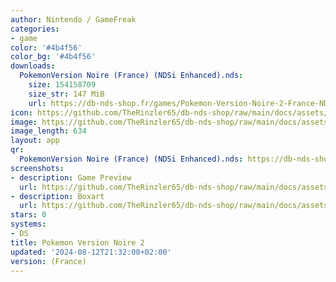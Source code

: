 ```yaml
---
author: Nintendo / GameFreak
categories:
- game
color: '#4b4f56'
color_bg: '#4b4f56'
downloads:
  PokemonVersion Noire (France) (NDSi Enhanced).nds:
    size: 154158709
    size_str: 147 MiB
    url: https://db-nds-shop.fr/games/Pokemon-Version-Noire-2-France-NDSi-Enhanced.zip
icon: https://github.com/TheRinzler65/db-nds-shop/raw/main/docs/assets/images/icons/pokemonnoir2.png
image: https://github.com/TheRinzler65/db-nds-shop/raw/main/docs/assets/images/icons/pokemonnoir2.png
image_length: 634
layout: app
qr:
  PokemonVersion Noire (France) (NDSi Enhanced).nds: https://db-nds-shop.fr/assets/images/qr/pokemonversion-noire-france-ndsi-enhanced-nds.png
screenshots:
- description: Game Preview
  url: https://github.com/TheRinzler65/db-nds-shop/raw/main/docs/assets/images/screenshots/pokemonnoir2/pokemonnoir2.png
- description: Boxart
  url: https://github.com/TheRinzler65/db-nds-shop/raw/main/docs/assets/images/boxart/Pokemon%20-%20Version%20Noire%202%20(France)%20(NDSi%20Enhanced).nds.png
stars: 0
systems:
- DS
title: Pokemon Version Noire 2
updated: '2024-08-12T21:32:00+02:00'
version: (France)
---
```


